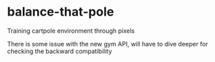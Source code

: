 # balance-that-pole
Training cartpole environment through pixels

There is some issue with the new gym API, will have to dive deeper for checking the backward compatibility
